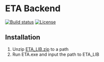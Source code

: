 ETA Backend
===============
[![Build status](https://ci.appveyor.com/api/projects/status/ajwi3hnfxnsakj0u?svg=true)](https://ci.appveyor.com/project/linzuzeng/etabackend)
[![License](https://img.shields.io/github/license/timetag/ETAServer.svg)](https://github.com/timetag/ETAServer/blob/master/LICENSE)


Installation
---------
1. Unzip [ETA_LIB.zip](https://github.com/timetag/ETABackend/releases/tag/ETA_LIB) to a path
2. Run ETA.exe and input the path to ETA_LIB
